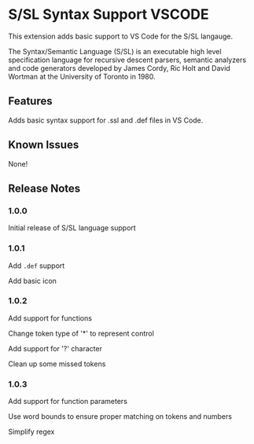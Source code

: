 # S/SL Syntax Support VSCODE

This extension adds basic support to VS Code for the S/SL langauge.

The Syntax/Semantic Language (S/SL) is an executable high level specification language for recursive descent parsers, semantic analyzers and code generators developed by James Cordy, Ric Holt and David Wortman at the University of Toronto in 1980.

## Features

Adds basic syntax support for .ssl and .def files in VS Code.

## Known Issues

None!

## Release Notes

### 1.0.0

Initial release of S/SL language support

### 1.0.1

Add `.def` support

Add basic icon

### 1.0.2

Add support for functions

Change token type of '\*' to represent control

Add support for '?' character

Clean up some missed tokens

### 1.0.3

Add support for function parameters

Use word bounds to ensure proper matching on tokens and numbers

Simplify regex
